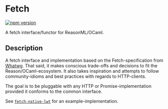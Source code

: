 # Fetch

[![npm version](https://badge.fury.io/js/fetch-core.svg)](https://badge.fury.io/js/fetch-core)

A fetch interface/functor for ReasonML/OCaml.

## Description

A fetch interface and implementation based on the Fetch-specification from [Whatwg](https://fetch.spec.whatwg.org/). That said, it makes conscious trade-offs and decisions to fit the Reason/OCaml-ecosystem. It also takes inspiration and attempts to follow community-idioms and best practices with regards to HTTP-clients.

The goal is to be pluggable with any HTTP or Promise-implementation provided it conforms to the common interface.

See [`fetch-native-lwt`]('../../fetch-native-lwt') for an example-implementation.
